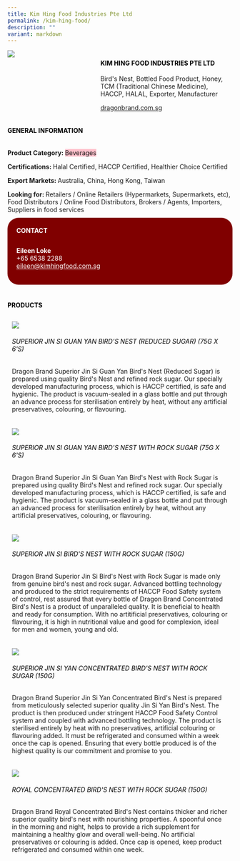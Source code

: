 ```yaml
---
title: Kim Hing Food Industries Pte Ltd
permalink: /kim-hing-food/
description: ""
variant: markdown
---
```

<div class="flex-paragraph"> 
<p style="text-transform: uppercase">
</p>
</div> 
<div class="flex-container" style="display: flex; flex-wrap: wrap;"> 
<div class="card sgds" style="flex: 1 1 40%; display: block;">
<img src="/images/kim_hing_logo.png">
</div> 
<div class="card-sgds" style="flex: 1 1 58%; display: block; margin-left: 3px"> 
<h4 style="text-transform: uppercase; color: black;">
<b>Kim Hing Food Industries Pte Ltd
</b>
</h4> 
<p>Bird's Nest, Bottled Food Product, Honey, TCM (Traditional Chinese Medicine), HACCP, HALAL, Exporter, Manufacturer
</p> 
<p>
<a href="https://dragonbrand.com.sg/" target="_blank">dragonbrand.com.sg
</a>
</p> 
</div> 
</div> 
<h4 style="text-transform: uppercase; color: black;">
<b>General Information
</b>
</h4> 
<div class="flex-container" style="display: flex; flex-wrap: wrap;"> 
<div class="card sgds" style="flex: 1 1 65%; display: block; align-self: stretch"> 
<div class="flex-paragraph"> 
<p>
<b>Product Category: 
</b>
<span style="background-color: pink; border-radius: 10 px;">Beverages
</span>
</p> 
<p>
<b>Certifications: 
</b> Halal Certified, HACCP Certified, Healthier Choice Certified
</p> 
<p>
<b>Export Markets: 
</b>Australia, China, Hong Kong, Taiwan
</p> 
<p style="margin-bottom: 10px;">
<b>Looking for: 
</b>Retailers / Online Retailers (Hypermarkets, Supermarkets, etc), Food Distributors / Online Food Distributors, Brokers / Agents, Importers, Suppliers in food services
</p> 
</div> 
</div> 
<div class="card sgds" style="flex: 1 1 35%; padding: 10px; display: block; background-color: maroon; border-radius: 25px; align-self: center;"> 
<h4 style="color: white; margin-top: 10px; margin-left: 10px;">CONTACT
</h4> 
<div class="flex-paragraph"> 
<p style="padding: 10px; color: white;">
<b>Eileen Loke
</b>
<br>+65 6538 2288
<br>
<a href="mailto:eileen@kimhingfood.com.sg" style="color: white;">eileen@kimhingfood.com.sg
</a>
</p> 
</div> 
</div> 
</div> 
<br> 
<h4 style="text-transform: uppercase; color: black;">
<b>products
</b>
</h4> 
<div style="display: flex; flex-wrap: wrap;"> 
<div class="card sgds" style="flex: 1 1 47%; margin: 10px; display: block;"> 
<div class="flex-image" style="display: block;">
<img src="/images/kim_hing_product1.png">
</div> 
<div class="flex-paragraph"> 
<h6 style="text-transform: uppercase; color: black;">Superior Jin Si Guan Yan Bird's Nest (Reduced Sugar) (75g X 6's)
</h6> 
<p>Dragon Brand Superior Jin Si Guan Yan Bird's Nest (Reduced Sugar) is prepared using quality Bird's Nest and refined rock sugar. Our specially developed manufacturing process, which is HACCP certified, is safe and hygienic. The product is vacuum-sealed in a glass bottle and put through an advance process for sterilisation entirely by heat, without any artificial preservatives, colouring, or flavouring.
</p>
</div> 
</div> 
<div class="card sgds" style="flex: 1 1 47%; margin: 10px; display: block;"> 
<div class="flex-image" style="display: block;">
<img src="/images/kim_hing_product2.png">
</div> 
<div class="flex-paragraph"> 
<h6 style="text-transform: uppercase; color: black;"> Superior Jin Si Guan Yan Bird's Nest With Rock Sugar (75g X 6's)
</h6> 
<p>Dragon Brand Superior Jin Si Guan Yan Bird's Nest with Rock Sugar is prepared using quality Bird's Nest and refined rock sugar. Our specially developed manufacturing process, which is HACCP certified, is safe and hygienic. The product is vacuum-sealed in a glass bottle and put through an advanced process for sterilisation entirely by heat, without any artificial preservatives, colouring, or flavouring.
</p>
</div> 
</div> 
<div class="card sgds" style="flex: 1 1 47%; margin: 10px; display: block;"> 
<div class="flex-image" style="display: block;">
<img src="/images/kim_hing_product3.png">
</div> 
<div class="flex-paragraph"> 
<h6 style="text-transform: uppercase; color: black;">Superior Jin Si Bird's Nest With Rock Sugar (150g)
</h6> 
<p>Dragon Brand Superior Jin Si Bird's Nest with Rock Sugar is made only from genuine bird's nest and rock sugar. Advanced bottling technology and produced to the strict requirements of HACCP Food Safety system of control, rest assured that every bottle of Dragon Brand Concentrated Bird's Nest is a product of unparalleled quality. It is beneficial to health and ready for consumption. With no artitificial preservatives, colouring or flavouring, it is high in nutritional value and good for complexion, ideal for men and women, young and old.
</p>
</div> 
</div> 
<div class="card sgds" style="flex: 1 1 47%; margin: 10px; display: block;"> 
<div class="flex-image" style="display: block;">
<img src="/images/kim_hing_product4.png">
</div> 
<div class="flex-paragraph"> 
<h6 style="text-transform: uppercase; color: black;">Superior Jin Si Yan Concentrated Bird's Nest With Rock Sugar (150g)
</h6> 
<p>Dragon Brand Superior Jin Si Yan Concentrated Bird's Nest is prepared from meticulously selected superior quality Jin Si Yan Bird's Nest. The product is then produced under stringent HACCP Food Safety Control system and coupled with advanced bottling technology. The product is sterilised entirely by heat with no preservatives, artificial colouring or flavouring added. It must be refrigerated and consumed within a week once the cap is opened. Ensuring that every bottle produced is of the highest quality is our commitment and promise to you. 
</p>
</div> 
</div> 
<div class="card sgds" style="flex: 1 1 47%; margin: 10px; display: block;"> 
<div class="flex-image" style="display: block;">
<img src="/images/kim_hing_product5.png">
</div> 
<div class="flex-paragraph"> 
<h6 style="text-transform: uppercase; color: black;">Royal Concentrated Bird's Nest With Rock Sugar (150G)
</h6> Dragon Brand Royal Concentrated Bird's Nest contains thicker and richer superior quality bird's nest with nourishing properties. A spoonful once in the morning and night, helps to provide a rich supplement for maintaining a healthy glow and overall well-being. No artificial preservatives or colouring is added. Once cap is opened, keep product refrigerated and consumed within one week.
<p>
</p>
</div> 
</div> 
</div>